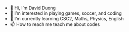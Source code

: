 - 👋 Hi, I’m David Duong
- 👀 I’m interested in playing games, soccer, and coding 
- 🌱 I’m currently learning CSC2, Maths, Physics, English
- 📫 How to reach me teach me about codes

<!---
Vu23032007/Vu23032007 is a ✨ special ✨ repository because its `README.md` (this file) appears on your GitHub profile.
You can click the Preview link to take a look at your changes.
--->
